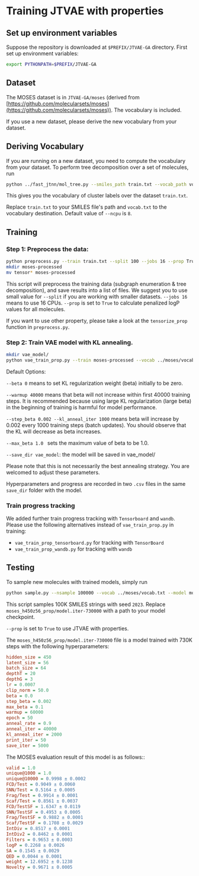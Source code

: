# Training JTVAE **with** properties

## Set up environment variables

Suppose the repository is downloaded at `$PREFIX/JTVAE-GA` directory. First set up environment variables:

```sh
export PYTHONPATH=$PREFIX/JTVAE-GA
```

## Dataset

The MOSES dataset is in `JTVAE-GA/moses` (derived from [https://github.com/molecularsets/moses](https://github.com/molecularsets/moses)). The vocabulary is included.

If you use a new dataset, please derive the new vocabulary from your dataset.

## Deriving Vocabulary

If you are running on a new dataset, you need to compute the vocabulary from your dataset.
To perform tree decomposition over a set of molecules, run

```sh
python ../fast_jtnn/mol_tree.py --smiles_path train.txt --vocab_path vocab.txt --ncpu 8
```

This gives you the vocabulary of cluster labels over the dataset `train.txt`.

Replace `train.txt` to your SMILES file's path and `vocab.txt` to the vocabulary destination. Default value of `--ncpu` is `8`.

## Training

### Step 1: Preprocess the data:

```sh
python preprocess.py --train train.txt --split 100 --jobs 16 --prop True 
mkdir moses-processed
mv tensor* moses-processed
```

This script will preprocess the training data (subgraph enumeration & tree decomposition), and save results into a list of files. We suggest you to use small value for `--split` if you are working with smaller datasets. `--jobs 16` means to use 16 CPUs. `--prop` is set to `True` to calculate penalized logP values for all molecules. 

If you want to use other property, please take a look at the `tensorize_prop` function in `preprocess.py`.

### Step 2: Train VAE model with KL annealing.

```sh
mkdir vae_model/
python vae_train_prop.py --train moses-processed --vocab ../moses/vocab.txt --save_dir vae_model/
```

Default Options:

`--beta 0` means to set KL regularization weight (beta) initially to be zero.

`--warmup 40000` means that beta will not increase within first 40000 training steps. It is recommended because using large KL regularization (large beta) in the beginning of training is harmful for model performance.

`--step_beta 0.002 --kl_anneal_iter 1000` means beta will increase by 0.002 every 1000 training steps (batch updates). You should observe that the KL will decrease as beta increases.

`--max_beta 1.0 ` sets the maximum value of beta to be 1.0.

`--save_dir vae_model`: the model will be saved in vae_model/

Please note that this is not necessarily the best annealing strategy. You are welcomed to adjust these parameters.

Hyperparameters and progress are recorded in two `.csv` files in the same `save_dir` folder with the model.

### Train progress tracking

We added further train progress tracking with `Tensorboard` and `wandb`. Please use the following alternatives instead of `vae_train_prop.py` in training:

* `vae_train_prop_tensorboard.py` for tracking with `TensorBoard`
* `vae_train_prop_wandb.py` for tracking with `wandb`

## Testing

To sample new molecules with trained models, simply run

```sh
python sample.py --nsample 100000 --vocab ../moses/vocab.txt --model moses_h450z56_prop/model.iter-730000 --result_file sample.txt --seed 2023 --prop True
```

This script samples 100K SMILES strings with seed `2023`. Replace `moses_h450z56_prop/model.iter-730000` with a path to your model checkpoint.

`--prop` is set to `True` to use JTVAE with properties. 

The `moses_h450z56_prop/model.iter-730000` file is a model trained with 730K steps with the following hyperparameters:

```ini
hidden_size = 450
latent_size = 56
batch_size = 64
depthT = 20
depthG = 3
lr = 0.0007
clip_norm = 50.0
beta = 0.0
step_beta = 0.002
max_beta = 0.1
warmup = 60000
epoch = 50
anneal_rate = 0.9
anneal_iter = 40000
kl_anneal_iter = 2000
print_iter = 50
save_iter = 5000
```

The MOSES evaluation result of this model is as follows::

```ini
valid = 1.0
unique@1000 = 1.0
unique@10000 = 0.9998 ± 0.0002
FCD/Test = 0.9049 ± 0.0060
SNN/Test = 0.5164 ± 0.0005
Frag/Test = 0.9914 ± 0.0001
Scaf/Test = 0.8561 ± 0.0037
FCD/TestSF = 1.6347 ± 0.0119
SNN/TestSF = 0.4953 ± 0.0005
Frag/TestSF = 0.9882 ± 0.0001
Scaf/TestSF = 0.1708 ± 0.0029
IntDiv = 0.8517 ± 0.0001
IntDiv2 = 0.8462 ± 0.0001
Filters = 0.9653 ± 0.0003
logP = 0.2268 ± 0.0026
SA = 0.1545 ± 0.0029
QED = 0.0044 ± 0.0001
weight = 12.6952 ± 0.1238
Novelty = 0.9671 ± 0.0005
```